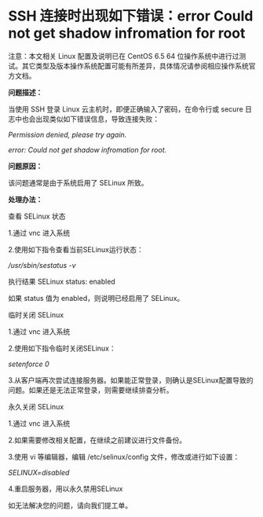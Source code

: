 # SSH 连接时出现如下错误：error Could not get shadow infromation for root



注意：本文相关 Linux 配置及说明已在 CentOS 6.5 64 位操作系统中进行过测试。其它类型及版本操作系统配置可能有所差异，具体情况请参阅相应操作系统官方文档。



**问题描述：**

当使用 SSH 登录 Linux 云主机时，即便正确输入了密码，在命令行或 secure 日志中也会出现类似如下错误信息，导致连接失败：

*Permission denied, please try again.*

*error: Could not get shadow infromation for root.*



**问题原因：**

该问题通常是由于系统启用了 SELinux 所致。



**处理办法：**

查看 SELinux 状态

1.通过 vnc 进入系统

2.使用如下指令查看当前SELinux运行状态：


*/usr/sbin/sestatus  -v*

执行结果 SELinux status:                 enabled

如果 status 值为 enabled，则说明已经启用了 SELinux。



临时关闭 SELinux 

1.通过 vnc 进入系统

2.使用如下指令临时关闭SELinux：


*setenforce 0*

3.从客户端再次尝试连接服务器。如果能正常登录，则确认是SELinux配置导致的问题。如果还是无法正常登录，则需要继续排查分析。



永久关闭 SELinux

1.通过 vnc 进入系统

2.如果需要修改相关配置，在继续之前建议进行文件备份。

3.使用 vi 等编辑器，编辑 /etc/selinux/config 文件，修改或进行如下设置：


*SELINUX=disabled*

4.重启服务器，用以永久禁用SELinux



如无法解决您的问题，请向我们提工单。
